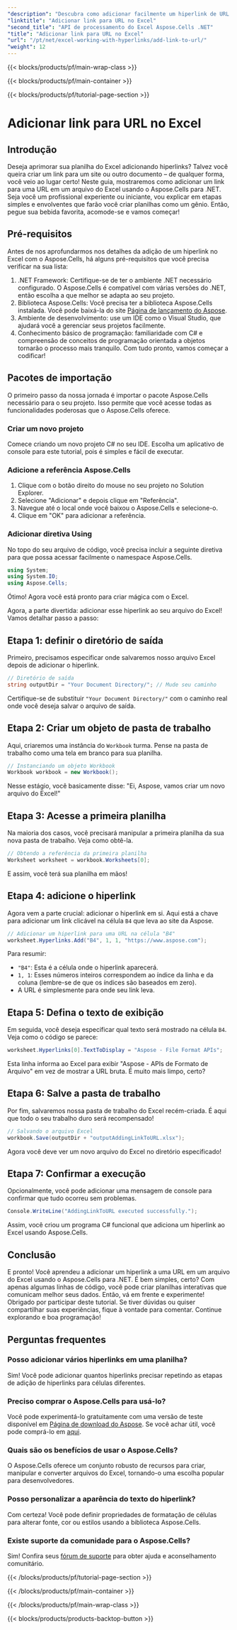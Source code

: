 ```yaml
---
"description": "Descubra como adicionar facilmente um hiperlink de URL no Excel usando o Aspose.Cells para .NET com este tutorial detalhado. Simplifique suas planilhas."
"linktitle": "Adicionar link para URL no Excel"
"second_title": "API de processamento do Excel Aspose.Cells .NET"
"title": "Adicionar link para URL no Excel"
"url": "/pt/net/excel-working-with-hyperlinks/add-link-to-url/"
"weight": 12
---
```


{{< blocks/products/pf/main-wrap-class >}}

{{< blocks/products/pf/main-container >}}

{{< blocks/products/pf/tutorial-page-section >}}

# Adicionar link para URL no Excel

## Introdução
Deseja aprimorar sua planilha do Excel adicionando hiperlinks? Talvez você queira criar um link para um site ou outro documento – de qualquer forma, você veio ao lugar certo! Neste guia, mostraremos como adicionar um link para uma URL em um arquivo do Excel usando o Aspose.Cells para .NET. Seja você um profissional experiente ou iniciante, vou explicar em etapas simples e envolventes que farão você criar planilhas como um gênio. Então, pegue sua bebida favorita, acomode-se e vamos começar!
## Pré-requisitos
Antes de nos aprofundarmos nos detalhes da adição de um hiperlink no Excel com o Aspose.Cells, há alguns pré-requisitos que você precisa verificar na sua lista:
1. .NET Framework: Certifique-se de ter o ambiente .NET necessário configurado. O Aspose.Cells é compatível com várias versões do .NET, então escolha a que melhor se adapta ao seu projeto.
2. Biblioteca Aspose.Cells: Você precisa ter a biblioteca Aspose.Cells instalada. Você pode baixá-la do site [Página de lançamento do Aspose](https://releases.aspose.com/cells/net/).
3. Ambiente de desenvolvimento: use um IDE como o Visual Studio, que ajudará você a gerenciar seus projetos facilmente.
4. Conhecimento básico de programação: familiaridade com C# e compreensão de conceitos de programação orientada a objetos tornarão o processo mais tranquilo.
Com tudo pronto, vamos começar a codificar!
## Pacotes de importação
O primeiro passo da nossa jornada é importar o pacote Aspose.Cells necessário para o seu projeto. Isso permite que você acesse todas as funcionalidades poderosas que o Aspose.Cells oferece.
### Criar um novo projeto
Comece criando um novo projeto C# no seu IDE. Escolha um aplicativo de console para este tutorial, pois é simples e fácil de executar.
### Adicione a referência Aspose.Cells
1. Clique com o botão direito do mouse no seu projeto no Solution Explorer.
2. Selecione "Adicionar" e depois clique em "Referência".
3. Navegue até o local onde você baixou o Aspose.Cells e selecione-o.
4. Clique em "OK" para adicionar a referência.
### Adicionar diretiva Using
No topo do seu arquivo de código, você precisa incluir a seguinte diretiva para que possa acessar facilmente o namespace Aspose.Cells.
```csharp
using System;
using System.IO;
using Aspose.Cells;
```
Ótimo! Agora você está pronto para criar mágica com o Excel.

Agora, a parte divertida: adicionar esse hiperlink ao seu arquivo do Excel! Vamos detalhar passo a passo:
## Etapa 1: definir o diretório de saída
Primeiro, precisamos especificar onde salvaremos nosso arquivo Excel depois de adicionar o hiperlink. 
```csharp
// Diretório de saída
string outputDir = "Your Document Directory/"; // Mude seu caminho
```
Certifique-se de substituir `"Your Document Directory/"` com o caminho real onde você deseja salvar o arquivo de saída. 
## Etapa 2: Criar um objeto de pasta de trabalho
Aqui, criaremos uma instância do `Workbook` turma. Pense na pasta de trabalho como uma tela em branco para sua planilha.
```csharp
// Instanciando um objeto Workbook
Workbook workbook = new Workbook();
```
Nesse estágio, você basicamente disse: "Ei, Aspose, vamos criar um novo arquivo do Excel!"
## Etapa 3: Acesse a primeira planilha
Na maioria dos casos, você precisará manipular a primeira planilha da sua nova pasta de trabalho. Veja como obtê-la.
```csharp
// Obtendo a referência da primeira planilha
Worksheet worksheet = workbook.Worksheets[0];
```
E assim, você terá sua planilha em mãos!
## Etapa 4: adicione o hiperlink
Agora vem a parte crucial: adicionar o hiperlink em si. Aqui está a chave para adicionar um link clicável na célula `B4` que leva ao site da Aspose.
```csharp
// Adicionar um hiperlink para uma URL na célula "B4"
worksheet.Hyperlinks.Add("B4", 1, 1, "https://www.aspose.com");
```
Para resumir:
- `"B4"`: Esta é a célula onde o hiperlink aparecerá.
- `1, 1`: Esses números inteiros correspondem ao índice da linha e da coluna (lembre-se de que os índices são baseados em zero).
- A URL é simplesmente para onde seu link leva.
## Etapa 5: Defina o texto de exibição
Em seguida, você deseja especificar qual texto será mostrado na célula `B4`. Veja como o código se parece:
```csharp
worksheet.Hyperlinks[0].TextToDisplay = "Aspose - File Format APIs";
```
Esta linha informa ao Excel para exibir "Aspose - APIs de Formato de Arquivo" em vez de mostrar a URL bruta. É muito mais limpo, certo?
## Etapa 6: Salve a pasta de trabalho
Por fim, salvaremos nossa pasta de trabalho do Excel recém-criada. É aqui que todo o seu trabalho duro será recompensado!
```csharp
// Salvando o arquivo Excel
workbook.Save(outputDir + "outputAddingLinkToURL.xlsx");
```
Agora você deve ver um novo arquivo do Excel no diretório especificado!
## Etapa 7: Confirmar a execução
Opcionalmente, você pode adicionar uma mensagem de console para confirmar que tudo ocorreu sem problemas.
```csharp
Console.WriteLine("AddingLinkToURL executed successfully.");
```
Assim, você criou um programa C# funcional que adiciona um hiperlink ao Excel usando Aspose.Cells.
## Conclusão
E pronto! Você aprendeu a adicionar um hiperlink a uma URL em um arquivo do Excel usando o Aspose.Cells para .NET. É bem simples, certo? Com apenas algumas linhas de código, você pode criar planilhas interativas que comunicam melhor seus dados. Então, vá em frente e experimente!
Obrigado por participar deste tutorial. Se tiver dúvidas ou quiser compartilhar suas experiências, fique à vontade para comentar. Continue explorando e boa programação!
## Perguntas frequentes
### Posso adicionar vários hiperlinks em uma planilha?  
Sim! Você pode adicionar quantos hiperlinks precisar repetindo as etapas de adição de hiperlinks para células diferentes.
### Preciso comprar o Aspose.Cells para usá-lo?  
Você pode experimentá-lo gratuitamente com uma versão de teste disponível em [Página de download do Aspose](https://releases.aspose.com/). Se você achar útil, você pode comprá-lo em [aqui](https://purchase.aspose.com/buy).
### Quais são os benefícios de usar o Aspose.Cells?  
O Aspose.Cells oferece um conjunto robusto de recursos para criar, manipular e converter arquivos do Excel, tornando-o uma escolha popular para desenvolvedores.
### Posso personalizar a aparência do texto do hiperlink?  
Com certeza! Você pode definir propriedades de formatação de células para alterar fonte, cor ou estilos usando a biblioteca Aspose.Cells.
### Existe suporte da comunidade para o Aspose.Cells?  
Sim! Confira seus [fórum de suporte](https://forum.aspose.com/c/cells/9) para obter ajuda e aconselhamento comunitário.

{{< /blocks/products/pf/tutorial-page-section >}}

{{< /blocks/products/pf/main-container >}}

{{< /blocks/products/pf/main-wrap-class >}}

{{< blocks/products/products-backtop-button >}}
